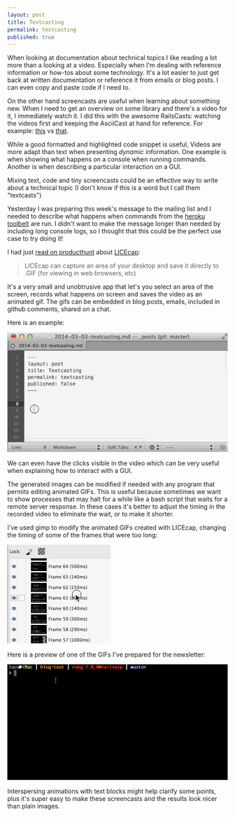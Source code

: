 ```yaml
---
layout: post
title: Textcasting
permalink: textcasting
published: true
---
```


When looking at documentation about technical topics I like reading a lot more than a looking at a video. Especially when I'm dealing with reference information or how-tos about some technology. It's a lot easier to just get back at written documentation or reference it from emails or blog posts. I can even copy and paste code if I need to.

On the other hand screencasts are useful when learning about something new. When I need to get an overview on some library and there's a video for it, I immediately watch it. I did this with the awesome RailsCasts: watching the videos first and keeping the AsciiCast at hand for reference. For example: [this](http://railscasts.com/episodes/417-foundation) vs [that](http://railscasts.com/episodes/417-foundation?view=asciicast).

While a good formatted and highlighted code snippet is useful, Videos are more adapt than text when presenting *dynamic* information. One example is when showing what happens on a console when running commands. Another is when describing a particular interaction on a GUI.

Mixing text, code and tiny screencasts could be an effective way to write about a technical topic (I don't know if this is a word but I call them "textcasts")

Yesterday I was preparing this week's message to the mailing list and I needed to describe what happens when commands from the [heroku toolbelt](https://toolbelt.herokuapp.com/) are run. I didn't want to make the message longer than needed by including long console logs, so I thought that this could be the perfect use case to try doing it!

I had just [read on producthunt](http://www.producthunt.co/posts/1727) about [LICEcap](http://www.cockos.com/licecap/):

> LICEcap can capture an area of your desktop and save it directly to .GIF (for viewing in web browsers, etc)

It's a very small and unobtrusive app that let's you select an area of the screen, records what happens on screen and saves the video as an animated gif.
The gifs can be embedded in blog posts, emails, included in github comments, shared on a chat. 

Here is an example:

![editing this post](/images/editing_this_post.gif)

We can even have the clicks visible in the video which can be very useful when explaining how to interact with a GUI.

The generated images can be modified if needed with any program that permits editing animated GIFs. This is useful because sometimes we want to show processes that may halt for a while like a bash script that waits for a remote server response. In these cases it's better to adjust the timing in the recorded video to eliminate the wait, or to make it shorter.

I've used gimp to modify the animated GIFs created with LICEcap, changing the timing of some of the frames that were too long:

![Modify and image with GIMP](/images/gimp_editing.gif)


Here is a preview of one of the GIFs I've prepared for the newsletter:

![Heroku toolbelt - deploy](/images/heroku-deploy.gif)

Interspersing animations with text blocks might help clarify some points, plus it's super easy to make these screencasts and the results look nicer than plain images.  

